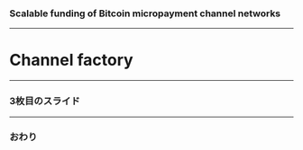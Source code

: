 ### Scalable funding of Bitcoin micropayment channel networks





---
# Channel factory


---


### 3枚目のスライド


---


### おわり
